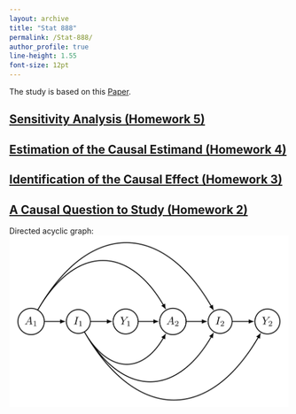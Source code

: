 ```yaml
---
layout: archive
title: "Stat 888"
permalink: /Stat-888/
author_profile: true
line-height: 1.55
font-size: 12pt
---
```



The study is based on this [Paper](https://arxiv.org/pdf/2103.04472.pdf).

## [Sensitivity Analysis (Homework 5)](https://github.com/Yancheng-Li-Stat/Yancheng-Li-Stat.github.io/blob/master/Stat-888/Sensitivity-Analysis.pdf)

## [Estimation of the Causal Estimand (Homework 4)](https://github.com/Yancheng-Li-Stat/Yancheng-Li-Stat.github.io/blob/master/Stat-888/Estimation.pdf)

## [Identification of the Causal Effect (Homework 3)](https://github.com/Yancheng-Li-Stat/Yancheng-Li-Stat.github.io/blob/master/Stat-888/Identification.pdf)

## [A Causal Question to Study (Homework 2)](https://github.com/Yancheng-Li-Stat/Yancheng-Li-Stat.github.io/blob/master/Stat-888/CausalQuestion.pdf)

Directed acyclic graph:
![plot](./Graph.png)
